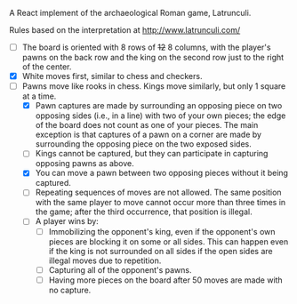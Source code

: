 A React implement of the archaeological Roman game, Latrunculi.

Rules based on the interpretation at http://www.latrunculi.com/


- [ ] The board is oriented with 8 rows of ~~12~~ 8 columns, with the player's pawns on the back row and the king on the second row just to the right of the center.
- [x] White moves first, similar to chess and checkers.
- [ ] Pawns move like rooks in chess. Kings move similarly, but only 1 square at a time.
    - [x] Pawn captures are made by surrounding an opposing piece on two opposing sides (i.e., in a line) with two of your own pieces; the edge of the board does not count as one of your pieces. The main exception is that captures of a pawn on a corner are made by surrounding the opposing piece on the two exposed sides.
    - [ ] Kings cannot be captured, but they can participate in capturing opposing pawns as above.
    - [x] You can move a pawn between two opposing pieces without it being captured.
    - [ ] Repeating sequences of moves are not allowed. The same position with the same player to move cannot occur more than three times in the game; after the third occurrence, that position is illegal.
    - [ ] A player wins by:
        - [ ] Immobilizing the opponent's king, even if the opponent's own pieces are blocking it on some or all sides. This can happen even if the king is not surrounded on all sides if the open sides are illegal moves due to repetition.
        - [ ] Capturing all of the opponent's pawns.
        - [ ] Having more pieces on the board after 50 moves are made with no capture.
